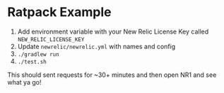 Ratpack Example
===============

1. Add environment variable with your New Relic License Key called `NEW_RELIC_LICENSE_KEY`
2. Update `newrelic/newrelic.yml` with names and config
3. `./gradlew run`
4. `./test.sh`

This should sent requests for ~30+ minutes and then open NR1 and see what ya go!